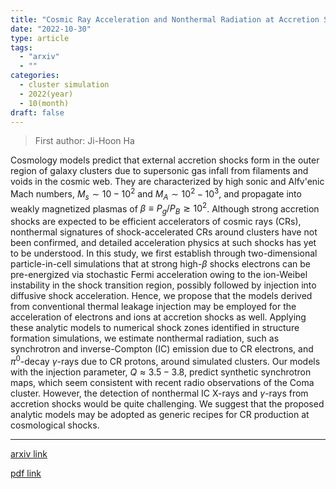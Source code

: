 ```yaml
---
title: "Cosmic Ray Acceleration and Nonthermal Radiation at Accretion Shocks in the Outer Regions of Galaxy Clusters"
date: "2022-10-30"
type: article
tags:
  - "arxiv"
  - ""
categories:
  - cluster simulation
  - 2022(year)
  - 10(month)
draft: false
---
```


> First author: Ji-Hoon Ha

 Cosmology models predict that external accretion shocks form in the outer
region of galaxy clusters due to supersonic gas infall from filaments and voids
in the cosmic web. They are characterized by high sonic and Alfv\'enic Mach
numbers, $M_s\sim10-10^2$ and $M_A\sim10^2-10^3$, and propagate into weakly
magnetized plasmas of $\beta\equiv P_g/P_B\gtrsim10^2$. Although strong
accretion shocks are expected to be efficient accelerators of cosmic rays
(CRs), nonthermal signatures of shock-accelerated CRs around clusters have not
been confirmed, and detailed acceleration physics at such shocks has yet to be
understood. In this study, we first establish through two-dimensional
particle-in-cell simulations that at strong high-$\beta$ shocks electrons can
be pre-energized via stochastic Fermi acceleration owing to the ion-Weibel
instability in the shock transition region, possibly followed by injection into
diffusive shock acceleration. Hence, we propose that the models derived from
conventional thermal leakage injection may be employed for the acceleration of
electrons and ions at accretion shocks as well. Applying these analytic models
to numerical shock zones identified in structure formation simulations, we
estimate nonthermal radiation, such as synchrotron and inverse-Compton (IC)
emission due to CR electrons, and $\pi^0$-decay $\gamma$-rays due to CR
protons, around simulated clusters. Our models with the injection parameter,
$Q\approx3.5-3.8$, predict synthetic synchrotron maps, which seem consistent
with recent radio observations of the Coma cluster. However, the detection of
nonthermal IC X-rays and $\gamma$-rays from accretion shocks would be quite
challenging. We suggest that the proposed analytic models may be adopted as
generic recipes for CR production at cosmological shocks.

---
[arxiv link](http://arxiv.org/abs/2210.16817v1)

[pdf link](http://arxiv.org/pdf/2210.16817v1)